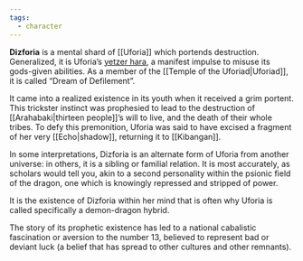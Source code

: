 ```yaml
---
tags:
  - character
---
```


**Dizforia** is a mental shard of [[Uforia]] which portends destruction. Generalized, it is Uforia’s [yetzer hara](https://en.wikipedia.org/wiki/Yetzer_hara), a manifest impulse to misuse its gods-given abilities. As a member of the [[Temple of the Uforiad|Uforiad]], it is called “Dream of Defilement”.

It came into a realized existence in its youth when it received a grim portent. This trickster instinct was prophesied to lead to the destruction of [[Arahabaki|thirteen people]]’s will to live, and the death of their whole tribes. To defy this premonition, Uforia was said to have excised a fragment of her very [[Echo|shadow]], returning it to [[Kibangan]].

In some interpretations, Dizforia is an alternate form of Uforia from another universe: in others, it is a sibling or familial relation. It is most accurately, as scholars would tell you, akin to a second personality within the psionic field of the dragon, one which is knowingly repressed and stripped of power.  

It is the existence of Dizforia within her mind that is often why Uforia is called specifically a demon-dragon hybrid.

The story of its prophetic existence has led to a national cabalistic fascination or aversion to the number 13, believed to represent bad or deviant luck (a belief that has spread to other cultures and other remnants).